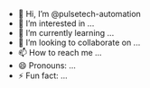 - 👋 Hi, I’m @pulsetech-automation
- 👀 I’m interested in ...
- 🌱 I’m currently learning ...
- 💞️ I’m looking to collaborate on ...
- 📫 How to reach me ...
- 😄 Pronouns: ...
- ⚡ Fun fact: ...

<!---
pulsetech-automation/pulsetech-automation is a ✨ special ✨ repository because its `README.md` (this file) appears on your GitHub profile.
You can click the Preview link to take a look at your changes.
--->
